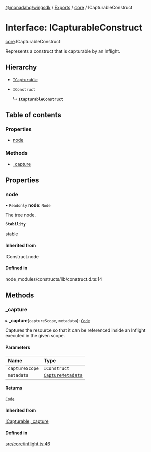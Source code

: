 [@monadahq/wingsdk](../README.md) / [Exports](../modules.md) / [core](../modules/core.md) / ICapturableConstruct

# Interface: ICapturableConstruct

[core](../modules/core.md).ICapturableConstruct

Represents a construct that is capturable by an Inflight.

## Hierarchy

- [`ICapturable`](core.ICapturable.md)

- `IConstruct`

  ↳ **`ICapturableConstruct`**

## Table of contents

### Properties

- [node](core.ICapturableConstruct.md#node)

### Methods

- [\_capture](core.ICapturableConstruct.md#_capture)

## Properties

### node

• `Readonly` **node**: `Node`

The tree node.

**`Stability`**

stable

#### Inherited from

IConstruct.node

#### Defined in

node_modules/constructs/lib/construct.d.ts:14

## Methods

### \_capture

▸ **_capture**(`captureScope`, `metadata`): [`Code`](../classes/core.Code.md)

Captures the resource so that it can be referenced inside an Inflight
executed in the given scope.

#### Parameters

| Name | Type |
| :------ | :------ |
| `captureScope` | `IConstruct` |
| `metadata` | [`CaptureMetadata`](core.CaptureMetadata.md) |

#### Returns

[`Code`](../classes/core.Code.md)

#### Inherited from

[ICapturable](core.ICapturable.md).[_capture](core.ICapturable.md#_capture)

#### Defined in

[src/core/inflight.ts:46](https://github.com/monadahq/winglang/blob/main/libs/wingsdk/src/core/inflight.ts#L46)
